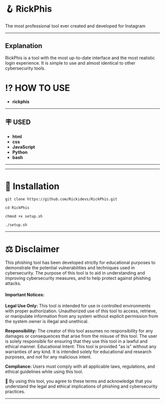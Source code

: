 
# 🪝 RickPhis

The most professional tool ever created and developed for Instagram

---
##  Explanation

RickPhis is a tool with the most up-to-date interface and the most realistic login experience. It is simple to use and almost identical to other cybersecurity tools. 

# ⁉️ HOW TO USE

- **rickphis**
---

## 🪧 USED
- **html**
- **css**
- **JavaScript**
- **Python**
- **bash**
---

---
# 🔧 Installation


`git clone https://github.com/Rickidevs/RickPhis.git`

`cd RickPhis`

`chmod +x setup.sh`

`./setup.sh` 

---

# ⚖️ Disclaimer

This phishing tool has been developed strictly for educational purposes to demonstrate the potential vulnerabilities and techniques used in cybersecurity. The purpose of this tool is to aid in understanding and improving cybersecurity measures, and to help protect against phishing attacks.

#### Important Notices:

**Legal Use Only:** This tool is intended for use in controlled environments with proper authorization. Unauthorized use of this tool to access, retrieve, or manipulate information from any system without explicit permission from the system owner is illegal and unethical.

**Responsibility:** The creator of this tool assumes no responsibility for any damages or consequences that arise from the misuse of this tool. The user is solely responsible for ensuring that they use this tool in a lawful and ethical manner.
Educational Intent: This tool is provided "as is" without any warranties of any kind. It is intended solely for educational and research purposes, and not for any malicious intent.

**Compliance:** Users must comply with all applicable laws, regulations, and ethical guidelines while using this tool.

🚨 By using this tool, you agree to these terms and acknowledge that you understand the legal and ethical implications of phishing and cybersecurity practices.

---
